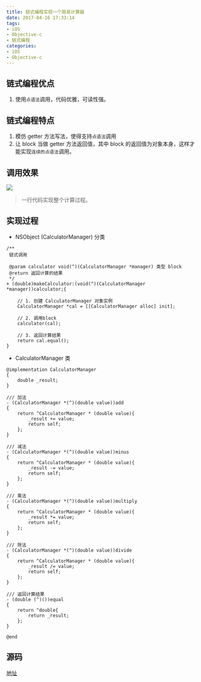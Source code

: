 ```yaml
---
title: 链式编程实现一个简易计算器
date: 2017-04-16 17:33:14
tags:
- iOS
- Objective-c
- 链式编程
categories:
- iOS
- Objective-c
---
```


## 链式编程优点
1. 使用`点语法`调用，代码优雅，可读性强。

## 链式编程特点
1. 模仿 getter 方法写法，使得支持`点语法`调用
2. 让 block 当做 getter 方法返回值，其中 block 的返回值为对象本身，这样才能实现`连续的点语法`调用。

<!-- more -->
## 调用效果

![](http://o6heygfyq.bkt.clouddn.com/Snip20170416_3.png)

>一行代码实现整个计算过程。

## 实现过程

- NSObject (CalculatorManager) 分类

```
/**
 链式调用

 @param calculator void(^)(CalculatorManager *manager) 类型 block
 @return 返回计算的结果
 */
+ (double)makeCalculator:(void(^)(CalculatorManager *manager))calculator;{
    
    // 1. 创建 CalculatorManager 对象实例
    CalculatorManager *cal = [[CalculatorManager alloc] init];
    
    // 2. 调用block
    calculator(cal);
    
    // 3. 返回计算结果
    return cal.equal();
}

```

- CalculatorManager 类

```
@implementation CalculatorManager
{
    double _result;
}

/// 加法
- (CalculatorManager *(^)(double value))add
{
    return ^CalculatorManager * (double value){
        _result += value;
        return self;
    };
}

/// 减法
- (CalculatorManager *(^)(double value))minus
{
    return ^CalculatorManager * (double value){
        _result -= value;
        return self;
    };
}

/// 乘法
- (CalculatorManager *(^)(double value))multiply
{
    return ^CalculatorManager * (double value){
        _result *= value;
        return self;
    };
}

/// 除法
- (CalculatorManager *(^)(double value))divide
{
    return ^CalculatorManager * (double value){
        _result /= value;
        return self;
    };
}

/// 返回计算结果
- (double (^)())equal
{
    return ^double{
        return _result;
    };
}

@end

```

## 源码

[地址](https://github.com/ljchen1129/Objective-C-Practice-Code/tree/master/BlockCalculator)